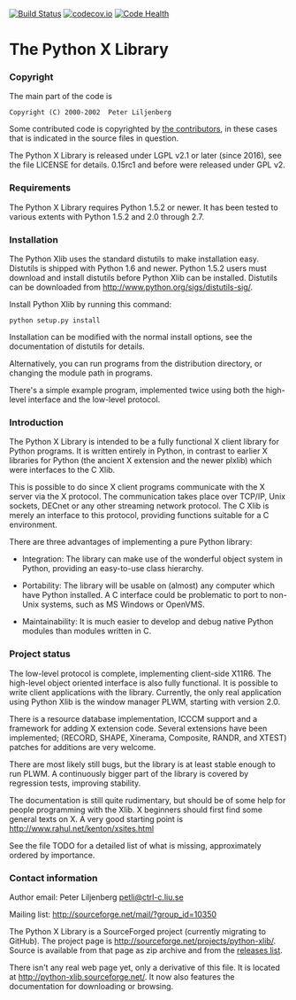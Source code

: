 [![Build Status](https://travis-ci.org/python-xlib/python-xlib.svg?branch=master)](https://travis-ci.org/python-xlib/python-xlib)
[![codecov.io](https://codecov.io/github/python-xlib/python-xlib/coverage.svg?branch=master)](https://codecov.io/github/python-xlib/python-xlib?branch=master)
[![Code Health](https://landscape.io/github/python-xlib/python-xlib/master/landscape.svg?style=flat)](https://landscape.io/github/python-xlib/python-xlib/master)

# The Python X Library

### Copyright

The main part of the code is

    Copyright (C) 2000-2002  Peter Liljenberg

Some contributed code is copyrighted by [the contributors](https://github.com/python-xlib/python-xlib/graphs/contributors), in these cases that is indicated in the source files in question.

The Python X Library is released under LGPL v2.1 or later (since 2016), see the file LICENSE for details.
0.15rc1 and before were released under GPL v2.

### Requirements

The Python X Library requires Python 1.5.2 or newer.  It has been
tested to various extents with Python 1.5.2 and 2.0 through 2.7.


### Installation

The Python Xlib uses the standard distutils to make installation
easy.  Distutils is shipped with Python 1.6 and newer.  Python 1.5.2
users must download and install distutils before Python Xlib can be
installed.  Distutils can be downloaded from
http://www.python.org/sigs/distutils-sig/.

Install Python Xlib by running this command:
```
python setup.py install
```
Installation can be modified with the normal install options, see the
documentation of distutils for details.

Alternatively, you can run programs from the distribution directory,
or changing the module path in programs.

There's a simple example program, implemented twice using both the
high-level interface and the low-level protocol.


### Introduction

The Python X Library is intended to be a fully functional X client
library for Python programs.  It is written entirely in Python, in
contrast to earlier X libraries for Python (the ancient X extension
and the newer plxlib) which were interfaces to the C Xlib.

This is possible to do since X client programs communicate with the X
server via the X protocol.  The communication takes place over TCP/IP,
Unix sockets, DECnet or any other streaming network protocol.  The C
Xlib is merely an interface to this protocol, providing functions
suitable for a C environment.

There are three advantages of implementing a pure Python library:

 * Integration:  The library can make use of the wonderful object
   system in Python, providing an easy-to-use class hierarchy.

 * Portability: The library will be usable on (almost) any computer
   which have Python installed.  A C interface could be problematic to
   port to non-Unix systems, such as MS Windows or OpenVMS.

 * Maintainability:  It is much easier to develop and debug native
   Python modules than modules written in C.


### Project status

The low-level protocol is complete, implementing client-side X11R6.
The high-level object oriented interface is also fully functional.
It is possible to write client applications with the library.
Currently, the only real application using Python Xlib is the window
manager PLWM, starting with version 2.0.

There is a resource database implementation, ICCCM support and a
framework for adding X extension code.  Several extensions have been
implemented; (RECORD, SHAPE, Xinerama, Composite, RANDR, and XTEST)
patches for additions are very welcome.

There are most likely still bugs, but the library is at least stable
enough to run PLWM.  A continuously bigger part of the library is
covered by regression tests, improving stability.

The documentation is still quite rudimentary, but should be of some
help for people programming with the Xlib. X beginners should first
find some general texts on X.  A very good starting point is
http://www.rahul.net/kenton/xsites.html

See the file TODO for a detailed list of what is missing,
approximately ordered by importance.


### Contact information

Author email: Peter Liljenberg <petli@ctrl-c.liu.se>

Mailing list: http://sourceforge.net/mail/?group_id=10350

The Python X Library is a SourceForged project (currently migrating to GitHub). The project page is http://sourceforge.net/projects/python-xlib/. Source is available from that page as zip archive and from the [releases list](https://github.com/python-xlib/python-xlib/releases).

There isn't any real web page yet, only a derivative of this file.  It
is located at http://python-xlib.sourceforge.net/.  It now also
features the documentation for downloading or browsing.
